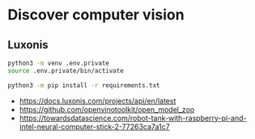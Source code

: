 # Discover computer vision


## Luxonis

```sh 
python3 -m venv .env.private
source .env.private/bin/activate

python3 -m pip install -r requirements.txt


```


- https://docs.luxonis.com/projects/api/en/latest
- https://github.com/openvinotoolkit/open_model_zoo
- https://towardsdatascience.com/robot-tank-with-raspberry-pi-and-intel-neural-computer-stick-2-77263ca7a1c7